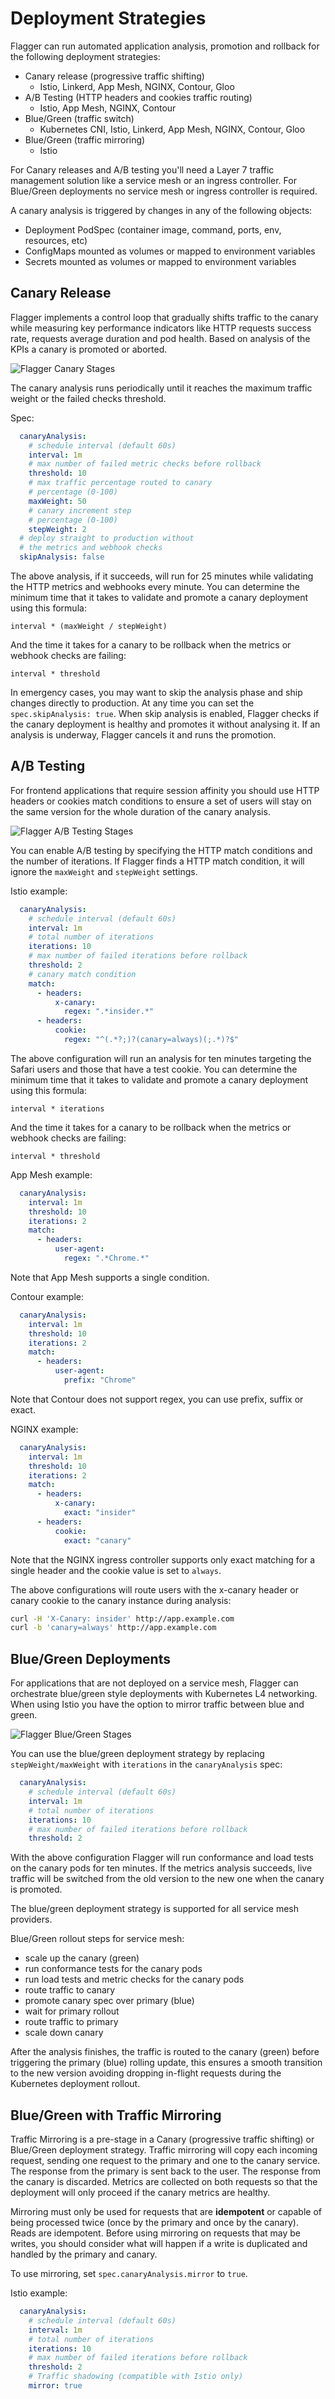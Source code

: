 # Deployment Strategies

Flagger can run automated application analysis, promotion and rollback for the following deployment strategies:

* Canary release \(progressive traffic shifting\)
  * Istio, Linkerd, App Mesh, NGINX, Contour, Gloo
* A/B Testing \(HTTP headers and cookies traffic routing\)
  * Istio, App Mesh, NGINX, Contour
* Blue/Green \(traffic switch\)
  * Kubernetes CNI, Istio, Linkerd, App Mesh, NGINX, Contour, Gloo
* Blue/Green \(traffic mirroring\)
  * Istio

For Canary releases and A/B testing you'll need a Layer 7 traffic management solution like a service mesh or an ingress controller. For Blue/Green deployments no service mesh or ingress controller is required.

A canary analysis is triggered by changes in any of the following objects:

* Deployment PodSpec \(container image, command, ports, env, resources, etc\)
* ConfigMaps mounted as volumes or mapped to environment variables
* Secrets mounted as volumes or mapped to environment variables

## Canary Release

Flagger implements a control loop that gradually shifts traffic to the canary while measuring key performance indicators like HTTP requests success rate, requests average duration and pod health. Based on analysis of the KPIs a canary is promoted or aborted.

![Flagger Canary Stages](https://raw.githubusercontent.com/weaveworks/flagger/master/docs/diagrams/flagger-canary-steps.png)

The canary analysis runs periodically until it reaches the maximum traffic weight or the failed checks threshold.

Spec:

```yaml
  canaryAnalysis:
    # schedule interval (default 60s)
    interval: 1m
    # max number of failed metric checks before rollback
    threshold: 10
    # max traffic percentage routed to canary
    # percentage (0-100)
    maxWeight: 50
    # canary increment step
    # percentage (0-100)
    stepWeight: 2
  # deploy straight to production without
  # the metrics and webhook checks
  skipAnalysis: false
```

The above analysis, if it succeeds, will run for 25 minutes while validating the HTTP metrics and webhooks every minute. You can determine the minimum time that it takes to validate and promote a canary deployment using this formula:

```text
interval * (maxWeight / stepWeight)
```

And the time it takes for a canary to be rollback when the metrics or webhook checks are failing:

```text
interval * threshold
```

In emergency cases, you may want to skip the analysis phase and ship changes directly to production. At any time you can set the `spec.skipAnalysis: true`. When skip analysis is enabled, Flagger checks if the canary deployment is healthy and promotes it without analysing it. If an analysis is underway, Flagger cancels it and runs the promotion.

## A/B Testing

For frontend applications that require session affinity you should use HTTP headers or cookies match conditions to ensure a set of users will stay on the same version for the whole duration of the canary analysis.

![Flagger A/B Testing Stages](https://raw.githubusercontent.com/weaveworks/flagger/master/docs/diagrams/flagger-abtest-steps.png)

You can enable A/B testing by specifying the HTTP match conditions and the number of iterations. If Flagger finds a HTTP match condition, it will ignore the `maxWeight` and `stepWeight` settings.

Istio example:

```yaml
  canaryAnalysis:
    # schedule interval (default 60s)
    interval: 1m
    # total number of iterations
    iterations: 10
    # max number of failed iterations before rollback
    threshold: 2
    # canary match condition
    match:
      - headers:
          x-canary:
            regex: ".*insider.*"
      - headers:
          cookie:
            regex: "^(.*?;)?(canary=always)(;.*)?$"
```

The above configuration will run an analysis for ten minutes targeting the Safari users and those that have a test cookie. You can determine the minimum time that it takes to validate and promote a canary deployment using this formula:

```text
interval * iterations
```

And the time it takes for a canary to be rollback when the metrics or webhook checks are failing:

```text
interval * threshold
```

App Mesh example:

```yaml
  canaryAnalysis:
    interval: 1m
    threshold: 10
    iterations: 2
    match:
      - headers:
          user-agent:
            regex: ".*Chrome.*"
```

Note that App Mesh supports a single condition.

Contour example:

```yaml
  canaryAnalysis:
    interval: 1m
    threshold: 10
    iterations: 2
    match:
      - headers:
          user-agent:
            prefix: "Chrome"
```

Note that Contour does not support regex, you can use prefix, suffix or exact.

NGINX example:

```yaml
  canaryAnalysis:
    interval: 1m
    threshold: 10
    iterations: 2
    match:
      - headers:
          x-canary:
            exact: "insider"
      - headers:
          cookie:
            exact: "canary"
```

Note that the NGINX ingress controller supports only exact matching for a single header and the cookie value is set to `always`.

The above configurations will route users with the x-canary header or canary cookie to the canary instance during analysis:

```bash
curl -H 'X-Canary: insider' http://app.example.com
curl -b 'canary=always' http://app.example.com
```

## Blue/Green Deployments

For applications that are not deployed on a service mesh, Flagger can orchestrate blue/green style deployments with Kubernetes L4 networking. When using Istio you have the option to mirror traffic between blue and green.

![Flagger Blue/Green Stages](https://raw.githubusercontent.com/weaveworks/flagger/master/docs/diagrams/flagger-bluegreen-steps.png)

You can use the blue/green deployment strategy by replacing `stepWeight/maxWeight` with `iterations` in the `canaryAnalysis` spec:

```yaml
  canaryAnalysis:
    # schedule interval (default 60s)
    interval: 1m
    # total number of iterations
    iterations: 10
    # max number of failed iterations before rollback
    threshold: 2
```

With the above configuration Flagger will run conformance and load tests on the canary pods for ten minutes. If the metrics analysis succeeds, live traffic will be switched from the old version to the new one when the canary is promoted.

The blue/green deployment strategy is supported for all service mesh providers.

Blue/Green rollout steps for service mesh:

* scale up the canary \(green\)
* run conformance tests for the canary pods
* run load tests and metric checks for the canary pods
* route traffic to canary
* promote canary spec over primary \(blue\)
* wait for primary rollout
* route traffic to primary
* scale down canary

After the analysis finishes, the traffic is routed to the canary \(green\) before triggering the primary \(blue\) rolling update, this ensures a smooth transition to the new version avoiding dropping in-flight requests during the Kubernetes deployment rollout.

## Blue/Green with Traffic Mirroring

Traffic Mirroring is a pre-stage in a Canary \(progressive traffic shifting\) or Blue/Green deployment strategy. Traffic mirroring will copy each incoming request, sending one request to the primary and one to the canary service. The response from the primary is sent back to the user. The response from the canary is discarded. Metrics are collected on both requests so that the deployment will only proceed if the canary metrics are healthy.

Mirroring must only be used for requests that are **idempotent** or capable of being processed twice \(once by the primary and once by the canary\). Reads are idempotent. Before using mirroring on requests that may be writes, you should consider what will happen if a write is duplicated and handled by the primary and canary.

To use mirroring, set `spec.canaryAnalysis.mirror` to `true`.

Istio example:

```yaml
  canaryAnalysis:
    # schedule interval (default 60s)
    interval: 1m
    # total number of iterations
    iterations: 10
    # max number of failed iterations before rollback
    threshold: 2
    # Traffic shadowing (compatible with Istio only)
    mirror: true
```


